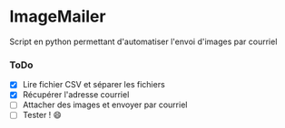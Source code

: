 # ImageMailer
Script en python permettant d'automatiser l'envoi d'images par courriel

### ToDo
* [x] Lire fichier CSV et séparer les fichiers 
* [x] Récupérer l'adresse courriel 
* [ ] Attacher des images et envoyer par courriel 
* [ ] Tester ! :smile:
